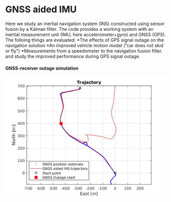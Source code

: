 # GNSS aided IMU

Here we study an inertial navigation system (INS) constructed using sensor fusion by a Kalman filter. The code provides a working system with an inertial measurement unit (IMU, here accelerometer+gyro) and GNSS (GPS). The folloing things are evaluated:
*The effects of GPS signal outage on the navigation solution
*An improved vehicle motion model (”car does not skid or fly”)
*Measurements from a speedometer to the navigation fusion filter.
and study the improved performance during GPS signal outage.

#### GNSS-receiver outage simulation

![GNSS outage at 200s](Plots/gnss_outage.jpg)

